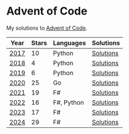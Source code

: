 # Advent of Code

My solutions to [Advent of Code](https://adventofcode.com/).

| Year | Stars | Languages | Solutions |
| ---- | ----- | --------- | --------- |
| [2017](https://adventofcode.com/2017) | 10 | Python | [Solutions](./2017) |
| [2018](https://adventofcode.com/2018) | 4 | Python | [Solutions](./2018) |
| [2019](https://adventofcode.com/2019) | 6 | Python | [Solutions](./2019) |
| [2020](https://adventofcode.com/2020) | 25 | Go | [Solutions](./2020) |
| [2021](https://adventofcode.com/2021) | 19 | F# | [Solutions](./2021) |
| [2022](https://adventofcode.com/2022) | 16 | F#, Python | [Solutions](./2022) |
| [2023](https://adventofcode.com/2023) | 17 | F# | [Solutions](./2023) |
| [2024](https://adventofcode.com/2024) | 29 | F# | [Solutions](./2024) |
